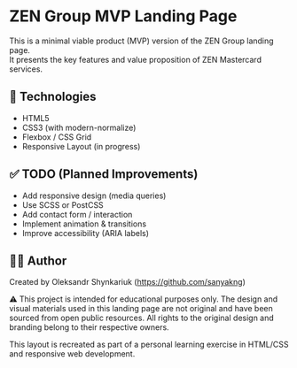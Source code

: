 # ZEN Group MVP Landing Page

This is a minimal viable product (MVP) version of the ZEN Group landing page.  
It presents the key features and value proposition of ZEN Mastercard services.

## 🔧 Technologies

- HTML5
- CSS3 (with modern-normalize)
- Flexbox / CSS Grid
- Responsive Layout (in progress)


## ✅ TODO (Planned Improvements)

- Add responsive design (media queries)
- Use SCSS or PostCSS
- Add contact form / interaction
- Implement animation & transitions
- Improve accessibility (ARIA labels)

## 🧑‍💻 Author

Created by Oleksandr Shynkariuk (https://github.com/sanyakng)

⚠️ This project is intended for educational purposes only.
The design and visual materials used in this landing page are not original and have been sourced from open public resources.
All rights to the original design and branding belong to their respective owners.

This layout is recreated as part of a personal learning exercise in HTML/CSS and responsive web development.



